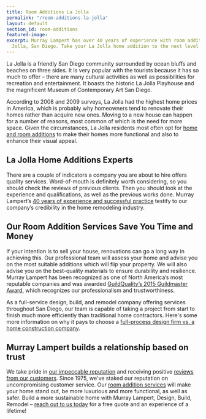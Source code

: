 ```yaml
---
title: Room Additions La Jolla
permalink: "/room-additions-la-jolla"
layout: default
section_id: room-additions
featured-image: 
excerpt: Murray Lampert has over 40 years of experience with room additions in La
  Jolla, San Diego. Take your La Jolla home addition to the next level with us.
---
```


La Jolla is a friendly San Diego community surrounded by ocean bluffs and beaches on three sides. It is very popular with the tourists because it has so much to offer – there are many cultural activities as well as possibilities for recreation and entertainment. It boasts the historic La Jolla Playhouse and the magnificent Museum of Contemporary Art San Diego.

According to 2008 and 2009 surveys, La Jolla had the highest home prices in America, which is probably why homeowners tend to renovate their homes rather than acquire new ones. Moving to a new house can happen for a number of reasons, most common of which is the need for more space. Given the circumstances, La Jolla residents most often opt for [home and room additions](/san-diego-room-additions) to make their homes more functional and also to enhance their visual appeal.

## La Jolla Home Additions Experts

There are a couple of indicators a company you are about to hire offers quality services. Word-of-mouth is definitely worth considering, so you should check the reviews of previous clients. Then you should look at the experience and qualifications, as well as the previous works done. Murray Lampert’s [40 years of experience and successful practice](/about-murray-lampert-design-build-remodel) testify to our company’s credibility in the home remodeling industry.

## Our Room Addition Services Save You Time and Money

If your intention is to sell your house, renovations can go a long way in achieving this. Our professional team will assess your home and advise you on the most suitable additions which will flip your property. We will also advise you on the best-quality materials to ensure durability and resilience. Murray Lampert has been recognized as one of North America’s most reputable companies and was awarded [GuildQuality’s 2015 Guildmaster Award](/murray-lampert-recognized-among-north-americas-best), which recognizes our professionalism and trustworthiness.

As a full-service design, build, and remodel company offering services throughout San Diego, our team is capable of taking a project from start to finish much more efficiently than traditional home contractors. Here's some more information on why it pays to choose a [full-process design firm vs. a home construction company](/fullprocessdesignbuildremodel/).

## Murray Lampert builds a relationship based on trust

We take pride in [our impeccable reputation](https://www.youtube.com/watch?v=RGn8ISNG-AY&amp;feature=youtu.be) and receiving positive [reviews from our customers](/reviews). Since 1975, we've staked our reputation on uncompromising customer service. Our [room addition services](/san-diego-room-additions) will make your home stand out, be more luxurious and more functional, as well as safer. Build a more sustainable home with Murray Lampert, Design, Build, Remodel – [reach out to us today](#quick-contact) for a free quote and an experience of a lifetime!
